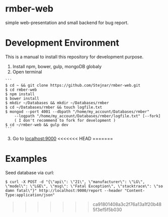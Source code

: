 # rmber-web

  simple web-presentation and small backend for bug report.

# Development Environment

  This is a manual to install this repository for development purpose.

  1. Install npm, bower, gulp, mongoDB globaly
  2. Open terminal

    ```
    $ cd ~ && git clone https://github.com/Stejnar/rmber-web.git
    $ cd rmber-web
    $ npm install
    $ bower install
    $ mkdir ~/Databases && mkdir ~/Databases/rmber
    $ cd ~/Databases/rmber && touch logfile.txt
    $ mongod --port 4001 --dbpath "/home/my_account/Databases/rmber"
        --logpath "/home/my_account/Databases/rmber/logfile.txt" [--fork]
        ( I don't recommend to fork for development )
    $ cd ~/rmber-web && gulp dev
    ```

  3. Go to [localhost:9000](http://localhost:9000/)
<<<<<<< HEAD
=======

# Examples

 Seed database via curl:

```
$ curl -X POST -d "{\"api\": \"21\", \"manufacturer\": \"LG\", \"model\": \"LGE\", \"msg\": \"Fatal Exception\", \"stacktrace\": \"so damn fatal\"}" http://localhost:9000/report --header "Content-Type:application/json"
```
>>>>>>> ca91801408a3c2f76a13a1f20b485f3ef5f5b030
